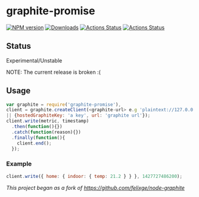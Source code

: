 # graphite-promise

[![NPM version][npm-image]][npm-url] [![Downloads][downloads-image]][npm-url] [![Actions Status](https://github.com/ashpool/graphite-promise/workflows/Node.js%20Package/badge.svg)](https://github.com/ashpool/graphite-promise/actions)
[![Actions Status](https://github.com/ashpool/graphite-promise/workflows/Node%20CI/badge.svg)](https://github.com/ashpool/graphite-promise/actions)

## Status

Experimental/Unstable

NOTE: The current release is broken :(

## Usage

```js
var graphite = require('graphite-promise'),
client = graphite.createClient(<graphite-url> e.g 'plaintext://127.0.0.1:2003/'
|| {hostedGraphiteKey: 'a key', url: 'graphite url'});
client.write(metric, timestamp)
  .then(function(){})
  .catch(function(reason){})
  .finally(function(){
    client.end();
  });
```

### Example

```js
client.write({ home: { indoor: { temp: 21.2 } } }, 1427727486200);
```

_This project began as a fork of https://github.com/felixge/node-graphite_

[npm-url]: https://npmjs.org/package/graphite-promise
[downloads-image]: http://img.shields.io/npm/dm/graphite-promise.svg
[npm-image]: http://img.shields.io/npm/v/graphite-promise.svg

